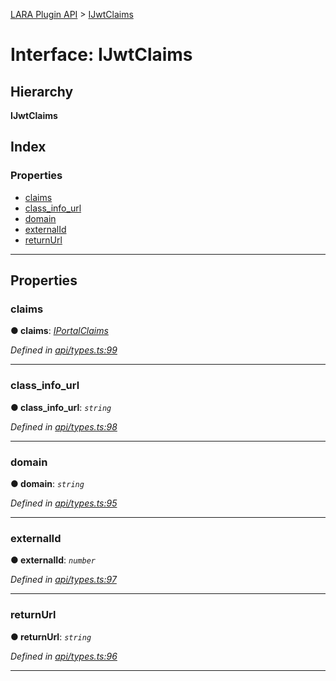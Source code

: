 [LARA Plugin API](../README.md) > [IJwtClaims](../interfaces/ijwtclaims.md)

# Interface: IJwtClaims

## Hierarchy

**IJwtClaims**

## Index

### Properties

* [claims](ijwtclaims.md#claims)
* [class_info_url](ijwtclaims.md#class_info_url)
* [domain](ijwtclaims.md#domain)
* [externalId](ijwtclaims.md#externalid)
* [returnUrl](ijwtclaims.md#returnurl)

---

## Properties

<a id="claims"></a>

###  claims

**● claims**: *[IPortalClaims](iportalclaims.md)*

*Defined in [api/types.ts:99](https://github.com/concord-consortium/lara/blob/d4ac322a/lara-plugin-api/src/api/types.ts#L99)*

___
<a id="class_info_url"></a>

###  class_info_url

**● class_info_url**: *`string`*

*Defined in [api/types.ts:98](https://github.com/concord-consortium/lara/blob/d4ac322a/lara-plugin-api/src/api/types.ts#L98)*

___
<a id="domain"></a>

###  domain

**● domain**: *`string`*

*Defined in [api/types.ts:95](https://github.com/concord-consortium/lara/blob/d4ac322a/lara-plugin-api/src/api/types.ts#L95)*

___
<a id="externalid"></a>

###  externalId

**● externalId**: *`number`*

*Defined in [api/types.ts:97](https://github.com/concord-consortium/lara/blob/d4ac322a/lara-plugin-api/src/api/types.ts#L97)*

___
<a id="returnurl"></a>

###  returnUrl

**● returnUrl**: *`string`*

*Defined in [api/types.ts:96](https://github.com/concord-consortium/lara/blob/d4ac322a/lara-plugin-api/src/api/types.ts#L96)*

___

